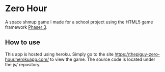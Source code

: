 # Zero Hour

A space shmup game I made for a school project using the HTML5 game framework [Phaser 3](https://phaser.io/phaser3).

## How to use

This app is hosted using heroku. Simply go to the site https://thepiguy-zero-hour.herokuapp.com/ to view the game. The source code is located under the js/ repository.
